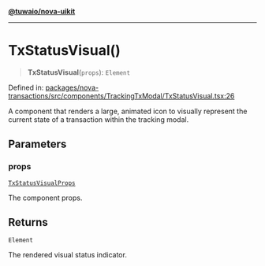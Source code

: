 [**@tuwaio/nova-uikit**](../../../README.md)

***

# TxStatusVisual()

> **TxStatusVisual**(`props`): `Element`

Defined in: [packages/nova-transactions/src/components/TrackingTxModal/TxStatusVisual.tsx:26](https://github.com/TuwaIO/nova-uikit/blob/6dc34b098cacf0ae15cd1e41a47f4525a2a78768/packages/nova-transactions/src/components/TrackingTxModal/TxStatusVisual.tsx#L26)

A component that renders a large, animated icon to visually represent the
current state of a transaction within the tracking modal.

## Parameters

### props

[`TxStatusVisualProps`](../type-aliases/TxStatusVisualProps.md)

The component props.

## Returns

`Element`

The rendered visual status indicator.
